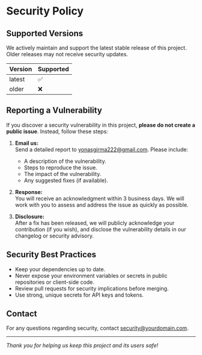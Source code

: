 # Security Policy

## Supported Versions

We actively maintain and support the latest stable release of this project. Older releases may not receive security updates.

| Version | Supported          |
| ------- | ------------------ |
| latest  | :white_check_mark: |
| older   | :x:                |

## Reporting a Vulnerability

If you discover a security vulnerability in this project, **please do not create a public issue**. Instead, follow these steps:

1. **Email us:**  
   Send a detailed report to [yonasgirma222@gmail.com](mailto:yonasgirma222@gmail.com). Please include:
   - A description of the vulnerability.
   - Steps to reproduce the issue.
   - The impact of the vulnerability.
   - Any suggested fixes (if available).

2. **Response:**  
   You will receive an acknowledgment within 3 business days. We will work with you to assess and address the issue as quickly as possible.

3. **Disclosure:**  
   After a fix has been released, we will publicly acknowledge your contribution (if you wish), and disclose the vulnerability details in our changelog or security advisory.

## Security Best Practices

- Keep your dependencies up to date.
- Never expose your environment variables or secrets in public repositories or client-side code.
- Review pull requests for security implications before merging.
- Use strong, unique secrets for API keys and tokens.

## Contact

For any questions regarding security, contact [security@yourdomain.com](mailto:security@yourdomain.com).

---

*Thank you for helping us keep this project and its users safe!*
